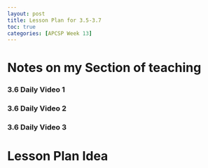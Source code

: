 ```yaml
---
layout: post
title: Lesson Plan for 3.5-3.7 
toc: true
categories: [APCSP Week 13]
---
```


# Notes on my Section of teaching
### 3.6 Daily Video 1
### 3.6 Daily Video 2
### 3.6 Daily Video 3

# Lesson Plan Idea
